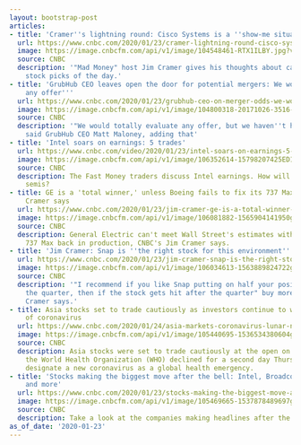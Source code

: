 ```yaml
---
layout: bootstrap-post
articles:
- title: 'Cramer''s lightning round: Cisco Systems is a ''show-me situation'''
  url: https://www.cnbc.com/2020/01/23/cramer-lightning-round-cisco-systems-is-a-show-me-situation.html
  image: https://image.cnbcfm.com/api/v1/image/104548461-RTX1ILBY.jpg?v=1529452319
  source: CNBC
  description: '"Mad Money" host Jim Cramer gives his thoughts about callers'' favorite
    stock picks of the day.'
- title: 'GrubHub CEO leaves open the door for potential mergers: We would ''evaluate
    any offer'''
  url: https://www.cnbc.com/2020/01/23/grubhub-ceo-on-merger-odds-we-would-evaluate-any-offer.html
  image: https://image.cnbcfm.com/api/v1/image/104800318-20171026-3516-2508.jpg?v=1509050787
  source: CNBC
  description: '"We would totally evaluate any offer, but we haven''t had one yet,"
    said GrubHub CEO Matt Maloney, adding that'
- title: 'Intel soars on earnings: 5 trades'
  url: https://www.cnbc.com/video/2020/01/23/intel-soars-on-earnings-5-trades.html
  image: https://image.cnbcfm.com/api/v1/image/106352614-15798207425ED1-FM-REMIX-012320.jpg?v=1579820734
  source: CNBC
  description: The Fast Money traders discuss Intel earnings. How will it impact the
    semis?
- title: GE is a 'total winner,' unless Boeing fails to fix its 737 Max issue, Jim
    Cramer says
  url: https://www.cnbc.com/2020/01/23/jim-cramer-ge-is-a-total-winner-unless-boeings-woes-continue.html
  image: https://image.cnbcfm.com/api/v1/image/106081882-1565904141950gettyimages-1153556160.jpeg?v=1566228060
  source: CNBC
  description: General Electric can't meet Wall Street's estimates without Boeing's
    737 Max back in production, CNBC's Jim Cramer says.
- title: 'Jim Cramer: Snap is ''the right stock for this environment'''
  url: https://www.cnbc.com/2020/01/23/jim-cramer-snap-is-the-right-stock-for-this-environment.html
  image: https://image.cnbcfm.com/api/v1/image/106034613-1563889824722gettyimages-1127480477.jpeg?v=1563976026
  source: CNBC
  description: '"I recommend if you like Snap putting on half your position before
    the quarter, then if the stock gets hit after the quarter" buy more, CNBC''s Jim
    Cramer says.'
- title: Asia stocks set to trade cautiously as investors continue to weigh impact
    of coronavirus
  url: https://www.cnbc.com/2020/01/24/asia-markets-coronavirus-lunar-new-year-currencies-in-focus.html
  image: https://image.cnbcfm.com/api/v1/image/105440695-1536534380604gettyimages-1025189462.jpeg?v=1576021276
  source: CNBC
  description: Asia stocks were set to trade cautiously at the open on Friday after
    the World Health Organization (WHO) declined for a second day Thursday to formally
    designate a new coronavirus as a global health emergency.
- title: 'Stocks making the biggest move after the bell: Intel, Broadcom, Skyworks
    and more'
  url: https://www.cnbc.com/2020/01/23/stocks-making-the-biggest-move-after-the-bell-intel-broadcom-skyworks-and-more.html
  image: https://image.cnbcfm.com/api/v1/image/105469665-1537878489697gettyimages-901763374.jpeg?v=1540206609
  source: CNBC
  description: Take a look at the companies making headlines after the bell.
as_of_date: '2020-01-23'
---
```


